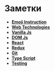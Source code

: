 # Заметки

* **<a href="/emoji-instruction/readme.md">Emoji Instruction</a>**
* **<a href="/web-technologies/readme.md">Web Technologies</a>**
* **<a href="/vanilla-js/readme.md">Vanilla Js</a>**
* **<a href="/vanilla-js/readme.md">DOM Js</a>**
* **<a href="/react/readme.md">React</a>**
* **<a href="/redux/readme.md">Redux</a>**
* **<a href="/git/readme.md">Git</a>**
* **<a href="/type-script/readme.md">Type Script</a>**
* **<a href="/testing/readme.md">Testing</a>**